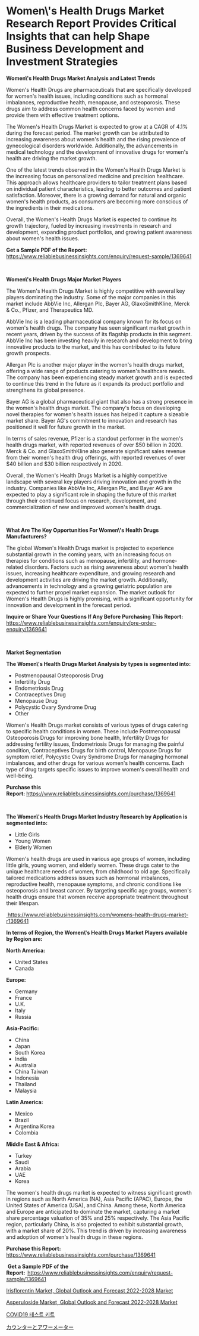 <p><h1>Women\'s Health Drugs Market Research Report Provides Critical Insights that can help Shape Business Development and Investment Strategies</h1></p><p><strong>Women\'s Health Drugs Market Analysis and Latest Trends</strong></p>
<p><p>Women's Health Drugs are pharmaceuticals that are specifically developed for women's health issues, including conditions such as hormonal imbalances, reproductive health, menopause, and osteoporosis. These drugs aim to address common health concerns faced by women and provide them with effective treatment options.</p><p>The Women's Health Drugs Market is expected to grow at a CAGR of 4.1% during the forecast period. The market growth can be attributed to increasing awareness about women's health and the rising prevalence of gynecological disorders worldwide. Additionally, the advancements in medical technology and the development of innovative drugs for women's health are driving the market growth.</p><p>One of the latest trends observed in the Women's Health Drugs Market is the increasing focus on personalized medicine and precision healthcare. This approach allows healthcare providers to tailor treatment plans based on individual patient characteristics, leading to better outcomes and patient satisfaction. Moreover, there is a growing demand for natural and organic women's health products, as consumers are becoming more conscious of the ingredients in their medications.</p><p>Overall, the Women's Health Drugs Market is expected to continue its growth trajectory, fueled by increasing investments in research and development, expanding product portfolios, and growing patient awareness about women's health issues.</p></p>
<p><strong>Get a Sample PDF of the Report:&nbsp;</strong> <a href="https://www.reliablebusinessinsights.com/enquiry/request-sample/1369641">https://www.reliablebusinessinsights.com/enquiry/request-sample/1369641</a></p>
<p>&nbsp;</p>
<p><strong>Women\'s Health Drugs Major Market Players</strong></p>
<p><p>The Women's Health Drugs Market is highly competitive with several key players dominating the industry. Some of the major companies in this market include AbbVie Inc, Allergan Plc, Bayer AG, GlaxoSmithKline, Merck & Co., Pfizer, and Therapeutics MD.</p><p>AbbVie Inc is a leading pharmaceutical company known for its focus on women's health drugs. The company has seen significant market growth in recent years, driven by the success of its flagship products in this segment. AbbVie Inc has been investing heavily in research and development to bring innovative products to the market, and this has contributed to its future growth prospects.</p><p>Allergan Plc is another major player in the women's health drugs market, offering a wide range of products catering to women's healthcare needs. The company has been experiencing steady market growth and is expected to continue this trend in the future as it expands its product portfolio and strengthens its global presence.</p><p>Bayer AG is a global pharmaceutical giant that also has a strong presence in the women's health drugs market. The company's focus on developing novel therapies for women's health issues has helped it capture a sizeable market share. Bayer AG's commitment to innovation and research has positioned it well for future growth in the market.</p><p>In terms of sales revenue, Pfizer is a standout performer in the women's health drugs market, with reported revenues of over $50 billion in 2020. Merck & Co. and GlaxoSmithKline also generate significant sales revenue from their women's health drug offerings, with reported revenues of over $40 billion and $30 billion respectively in 2020.</p><p>Overall, the Women's Health Drugs Market is a highly competitive landscape with several key players driving innovation and growth in the industry. Companies like AbbVie Inc, Allergan Plc, and Bayer AG are expected to play a significant role in shaping the future of this market through their continued focus on research, development, and commercialization of new and improved women's health drugs.</p></p>
<p>&nbsp;</p>
<p><strong>What Are The Key Opportunities For Women\'s Health Drugs Manufacturers?</strong></p>
<p><p>The global Women's Health Drugs market is projected to experience substantial growth in the coming years, with an increasing focus on therapies for conditions such as menopause, infertility, and hormone-related disorders. Factors such as rising awareness about women's health issues, increasing healthcare expenditure, and growing research and development activities are driving the market growth. Additionally, advancements in technology and a growing geriatric population are expected to further propel market expansion. The market outlook for Women's Health Drugs is highly promising, with a significant opportunity for innovation and development in the forecast period.</p></p>
<p><strong>Inquire or Share Your Questions If Any Before Purchasing This Report:</strong> <a href="https://www.reliablebusinessinsights.com/enquiry/pre-order-enquiry/1369641">https://www.reliablebusinessinsights.com/enquiry/pre-order-enquiry/1369641</a></p>
<p>&nbsp;</p>
<p><strong>Market Segmentation</strong></p>
<p><strong>The Women\'s Health Drugs Market Analysis by types is segmented into:</strong></p>
<p><ul><li>Postmenopausal Osteoporosis Drug</li><li>Infertility Drug</li><li>Endometriosis Drug</li><li>Contraceptives Drug</li><li>Menopause Drug</li><li>Polycystic Ovary Syndrome Drug</li><li>Other</li></ul></p>
<p><p>Women's Health Drugs market consists of various types of drugs catering to specific health conditions in women. These include Postmenopausal Osteoporosis Drugs for improving bone health, Infertility Drugs for addressing fertility issues, Endometriosis Drugs for managing the painful condition, Contraceptives Drugs for birth control, Menopause Drugs for symptom relief, Polycystic Ovary Syndrome Drugs for managing hormonal imbalances, and other drugs for various women's health concerns. Each type of drug targets specific issues to improve women's overall health and well-being.</p></p>
<p><strong>Purchase this Report:&nbsp;</strong><a href="https://www.reliablebusinessinsights.com/purchase/1369641">https://www.reliablebusinessinsights.com/purchase/1369641</a></p>
<p>&nbsp;</p>
<p><strong>The Women\'s Health Drugs Market Industry Research by Application is segmented into:</strong></p>
<p><ul><li>Little Girls</li><li>Young Women</li><li>Elderly Women</li></ul></p>
<p><p>Women's health drugs are used in various age groups of women, including little girls, young women, and elderly women. These drugs cater to the unique healthcare needs of women, from childhood to old age. Specifically tailored medications address issues such as hormonal imbalances, reproductive health, menopause symptoms, and chronic conditions like osteoporosis and breast cancer. By targeting specific age groups, women's health drugs ensure that women receive appropriate treatment throughout their lifespan.</p></p>
<p><a href="https://www.reliablebusinessinsights.com/womens-health-drugs-market-r1369641">&nbsp;https://www.reliablebusinessinsights.com/womens-health-drugs-market-r1369641</a></p>
<p><strong>In terms of Region, the Women\'s Health Drugs Market Players available by Region are:</strong></p>
<p>
    <p> <strong> North America: </strong>
        <ul>
            <li>United States</li>
            <li>Canada</li>
        </ul>
        </p> 
    <p> <strong> Europe: </strong>
        <ul>
            <li>Germany</li>
            <li>France</li>
            <li>U.K.</li>
            <li>Italy</li>
            <li>Russia</li>
        </ul>
        </p> 
    <p> <strong> Asia-Pacific: </strong>
        <ul>
            <li>China</li>
            <li>Japan</li>
            <li>South Korea</li>
            <li>India</li>
            <li>Australia</li>
            <li>China Taiwan</li>
            <li>Indonesia</li>
            <li>Thailand</li>
            <li>Malaysia</li>
        </ul>
        </p> 
    <p> <strong> Latin America: </strong>
        <ul>
            <li>Mexico</li>
            <li>Brazil</li>
            <li>Argentina Korea</li>
            <li>Colombia</li>
        </ul>
        </p> 
    <p> <strong> Middle East & Africa: </strong>
        <ul>
            <li>Turkey</li>
            <li>Saudi</li>
            <li>Arabia</li>
            <li>UAE</li>
            <li>Korea</li>
        </ul>
    </p>
    </p>
<p><p>The women's health drugs market is expected to witness significant growth in regions such as North America (NA), Asia Pacific (APAC), Europe, the United States of America (USA), and China. Among these, North America and Europe are anticipated to dominate the market, capturing a market share percentage valuation of 35% and 25% respectively. The Asia Pacific region, particularly China, is also projected to exhibit substantial growth, with a market share of 20%. This trend is driven by increasing awareness and adoption of women's health drugs in these regions.</p></p>
<p><strong>Purchase this Report: </strong><a href="https://www.reliablebusinessinsights.com/purchase/1369641">https://www.reliablebusinessinsights.com/purchase/1369641</a></p>
<p>&nbsp;<strong>Get a Sample PDF of the Report:&nbsp;&nbsp;</strong><a href="https://www.reliablebusinessinsights.com/enquiry/request-sample/1369641">https://www.reliablebusinessinsights.com/enquiry/request-sample/1369641</a></p>
<p><strong></strong></p>
<p><p><a href="https://github.com/bulahHamill83/Market-Research-Report-List-1/blob/main/irisflorentin-market-global-outlook-and-forecast-2022-2028-market.md">Irisflorentin Market, Global Outlook and Forecast 2022-2028 Market</a></p><p><a href="https://github.com/ReyesHowell/Market-Research-Report-List-1/blob/main/asperuloside-market-global-outlook-and-forecast-2022-2028-market.md">Asperuloside Market, Global Outlook and Forecast 2022-2028 Market</a></p><p><a href="https://github.com/TrevorKruvalis5678/Market-Research-Report-List-2/blob/main/5520903125860.md">COVID19 테스트 키트</a></p><p><a href="https://github.com/ddwcuskozol07187/Market-Research-Report-List-3/blob/main/5615009124255.md">カウンターとアワーメーター</a></p></p>